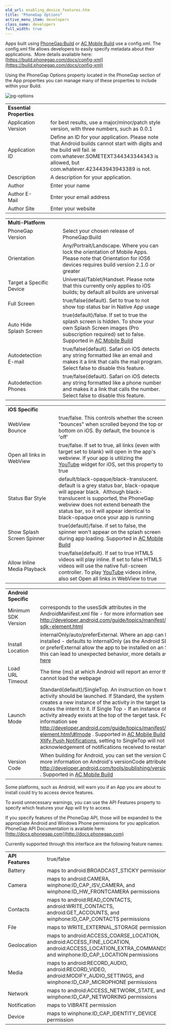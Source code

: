 ```yaml
---
old_url: enabling_device_features.htm
title: "PhoneGap Options"
active_menu_item: developers
class_name: developers
full_width: true
---
```



Apps built using [PhoneGap:Build](/developers/documentation/ac-mobile-build-phonegap/phonegapbuild/) or [AC Mobile Build](/developers/documentation/ac-mobile-build-phonegap/ac-mobile-build/) use a config.xml. The config.xml file allows developers to easily specify metadata about their applications.  More details available here: [https://build.phonegap.com/docs/config-xml](https://build.phonegap.com/docs/config-xml)

Using the PhoneGap Options property located in the PhoneGap section of the App properties you can manage many of these properties to include within your Build.

![pg-options](/img/docs/pg-options.zoom79.png)

<table>
<tr>
<td width="181">
  <strong>Essential Properties</strong>

</td>
<td width="46">

</td>
<td width="614">

</td>
</tr>
<tr>
<td width="181">
Application Version

</td>
<td width="46">

</td>
<td width="614">
for best results, use a major/minor/patch style version, with three numbers, such as 0.0.1

</td>
</tr>
<tr>
<td width="181">
Application ID

</td>
<td width="46">

</td>
<td width="614">
Define an ID for your application. Please note that Android builds cannot start with digits and the build will fail. ie com.whatever.SOMETEXT344343344343 is allowed, but com.whatever.423443943943389 is not.

</td>
</tr>
<tr>
<td width="181">
Description

</td>
<td width="46">

</td>
<td width="614">
A description for your application.

</td>
</tr>
<tr>
<td width="181">
Author

</td>
<td width="46">

</td>
<td width="614">
Enter your name

</td>
</tr>
<tr>
<td width="181">
Author E-Mail

</td>
<td width="46">

</td>
<td width="614">
Enter your email address

</td>
</tr>
<tr>
<td width="181">
Author Site

</td>
<td width="46">

</td>
<td width="614">
Enter your website

</td>
</tr>
</table>

<table>
<tr>
<td width="182">
  <strong>Multi-Platform</strong>

</td>
<td width="44">

</td>
<td width="615">

</td>
</tr>
<tr>
<td width="182">
PhoneGap Version

</td>
<td width="44">

</td>
<td width="615">
Select your chosen release of PhoneGap:Build

</td>
</tr>
<tr>
<td width="182">
Orientation

</td>
<td width="44">

</td>
<td width="615">
Any/Portrait/Landscape. Where you can lock the orientation of Mobile Apps. Please note that Orientation for iOS6 devices requires build version 2.1.0 or greater

</td>
</tr>
<tr>
<td width="182">
Target a Specific Device

</td>
<td width="44">

</td>
<td width="615">
Universal/Tablet/Handset. Please note that this currently only applies to iOS builds; by default all builds are universal

</td>
</tr>
<tr>
<td width="182">
Full Screen

</td>
<td width="44">

</td>
<td width="615">
true/false(default). Set to true to not show top status bar in Native App usage

</td>
</tr>
<tr>
<td width="182">
Auto Hide Splash Screen

</td>
<td width="44">

</td>
<td width="615">
  true(default)/false. If set to true the splash screen is hidden. To show your own Splash Screen images (Pro subscription required) set to false. Supported in <a href="/developers/documentation/ac-mobile-build-phonegap/ac-mobile-build/">AC Mobile Build</a>

</td>
</tr>
<tr>
<td width="182">
Autodetection E-mail

</td>
<td width="44">

</td>
<td width="615">
true/false(default). Safari on iOS detects any string formatted like an email and makes it a link that calls the mail program. Select false to disable this feature.

</td>
</tr>
<tr>
<td width="182">
Autodetection Phones

</td>
<td width="44">

</td>
<td width="615">
true/false(default). Safari on iOS detects any string formatted like a phone number and makes it a link that calls the number. Select false to disable this feature.

</td>
</tr>
</table>
<table>
<tr>
<td width="199">
  <strong>iOS Specific</strong>

</td>
<td width="18">

</td>
<td width="624">

</td>
</tr>
<tr>
<td width="199">
WebView Bounce

</td>
<td width="18">

</td>
<td width="624">
true/false. This controls whether the screen "bounces" when scrolled beyond the top or bottom on iOS. By default, the bounce is 'off'

</td>
</tr>
<tr>
<td width="199">
Open all links in WebView

</td>
<td width="18">

</td>
<td width="624">
  true/false. If set to true, all links (even with target set to blank) will open in the app's webview. If your app is utilizing the <a href="/developers/documentation/product-guide/widget-properties-events/advanced/youtube">YouTube</a> widget for iOS, set this property to true

</td>
</tr>
<tr>
<td width="199">
Status Bar Style

</td>
<td width="18">

</td>
<td width="624">
default/black-opaque/black-translucent. default is a grey status bar, black-opaque will appear black.  Although black-translucent is supported, the PhoneGap webview does not extend beneath the status bar, so it will appear identical to black-opaque once your app is running

</td>
</tr>
<tr>
<td width="199">
Show Splash Screen Spinner

</td>
<td width="18">

</td>
<td width="624">
  true(default)/false. if set to false, the spinner won't appear on the splash screen during app loading. Supported in <a href="/developers/documentation/ac-mobile-build-phonegap/ac-mobile-build/">AC Mobile Build</a>

</td>
</tr>
<tr>
<td width="199">
Allow Inline Media Playback

</td>
<td width="18">

</td>
<td width="624">
  true/false(default). If set to true HTML5 videos will play inline. If set to false HTML5 videos will use the native full-screen controller. To play <a href="/developers/documentation/product-guide/widget-properties-events/advanced/youtube">YouTube</a> videos inline, also set Open all links in WebView to true

</td>
</tr>
</table>

<table>
<tr>
<td width="183">
  <strong>Android Specific</strong>

</td>
<td width="42">

</td>
<td width="617">

</td>
</tr>
<tr>
<td width="183">
Minimum SDK Version

</td>
<td width="42">

</td>
<td width="617">
  corresponds to the usesSdk attributes in the AndroidManifest.xml file - for more information see <a href="http://developer.android.com/guide/topics/manifest/uses-sdk-element.html">http://developer.android.com/guide/topics/manifest/uses-sdk-element.html</a>

</td>
</tr>
<tr>
<td width="183">
Install Location

</td>
<td width="42">

</td>
<td width="617">
  internalOnly/auto/preferExternal. Where an app can be installed - defaults to internalOnly (as the Android SDK). auto or preferExternal allow the app to be installed on an SD card - this can lead to unexpected behavior, more details available <a href="http://developer.android.com/guide/appendix/install-location.html">here</a>

</td>
</tr>
<tr>
<td width="183">
Load URL Timeout

</td>
<td width="42">

</td>
<td width="617">
The time (ms) at which Android will report an error that it cannot load the webpage

</td>
</tr>
<tr>
<td width="183">
Launch Mode

</td>
<td width="42">

</td>
<td width="617">
    Standard(default)/SingleTop. An instruction on how the activity should be launched. If Standard, the system always creates a new instance of the activity in the target task and routes the intent to it. If Single Top - If an instance of the activity already exists at the top of the target task. For more information see <a href="http://developer.android.com/guide/topics/manifest/activity-element.html#lmode">http://developer.android.com/guide/topics/manifest/activity-element.html\#lmode</a> . Supported in <a href="/developers/documentation/ac-mobile-build-phonegap/ac-mobile-build/">AC Mobile Build</a>. If using <a href="/developers/documentation/ac-mobile-build-phonegap/ac-mobile-build/ac-build-plugins/xtify-push-notifications/">Xtify Push Notifications</a>, setting to SingleTop will not cause acknowledgement of notifications received to restart the app.

</td>
</tr>
<tr>
<td width="183">
Version Code

</td>
<td width="42">

</td>
<td width="617">
    When building for Android, you can set the version Code. For more information on Android's versionCode attribute, see <a href="http://developer.android.com/tools/publishing/versioning.html">http://developer.android.com/tools/publishing/versioning.html</a> . Supported in <a href="/developers/documentation/ac-mobile-build-phonegap/ac-mobile-build/">AC Mobile Build</a>

</td>
</tr>
</table>

Some platforms, such as Android, will warn you if an App you are about to install could try to access device features.

To avoid unnecessary warnings, you can use the API Features property to specify which features your App will try to access.

If you specify features of the PhoneGap API, those will be expanded to the appropriate Android and Windows Phone permissions for you application. PhoneGap API Documentation is available here: [http://docs.phonegap.com](http://docs.phonegap.com)

Currently supported through this interface are the following feature names:

<table>
<tr>
<td width="183">
  <strong>API Features</strong>

</td>
<td width="25">

</td>
<td width="635">
true/false

</td>
</tr>
<tr>
<td width="183">
Battery

</td>
<td width="25">

</td>
<td width="635">
maps to android:BROADCAST_STICKY permission

</td>
</tr>
<tr>
<td width="183">
Camera

</td>
<td width="25">

</td>
<td width="635">
maps to android:CAMERA, winphone:ID_CAP_ISV_CAMERA, and winphone:ID_HW_FRONTCAMERA permissions

</td>
</tr>
<tr>
<td width="183">
Contacts

</td>
<td width="25">

</td>
<td width="635">
maps to android:READ_CONTACTS, android:WRITE_CONTACTS, android:GET_ACCOUNTS, and winphone:ID_CAP_CONTACTS permissions

</td>
</tr>
<tr>
<td width="183">
File

</td>
<td width="25">

</td>
<td width="635">
maps to WRITE_EXTERNAL_STORAGE permission

</td>
</tr>
<tr>
<td width="183">
Geolocation

</td>
<td width="25">

</td>
<td width="635">
maps to android:ACCESS_COARSE_LOCATION, android:ACCESS_FINE_LOCATION, android:ACCESS_LOCATION_EXTRA_COMMANDS, and winphone:ID_CAP_LOCATION permissions

</td>
</tr>
<tr>
<td width="183">
Media

</td>
<td width="25">

</td>
<td width="635">
maps to android:RECORD_AUDIO, android:RECORD_VIDEO, android:MODIFY_AUDIO_SETTINGS, and winphone:ID_CAP_MICROPHONE permissions

</td>
</tr>
<tr>
<td width="183">
Network

</td>
<td width="25">

</td>
<td width="635">
maps to android:ACCESS_NETWORK_STATE, and winphone:ID_CAP_NETWORKING permissions

</td>
</tr>
<tr>
<td width="183">
Notification

</td>
<td width="25">

</td>
<td width="635">
maps to VIBRATE permission

</td>
</tr>
<tr>
<td width="183">
Device

</td>
<td width="25">

</td>
<td width="635">
maps to winphone:ID_CAP_IDENTITY_DEVICE permission

</td>
</tr>
</table>
